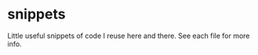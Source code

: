 snippets
========

Little useful snippets of code I reuse here and there. See each file for more info.
